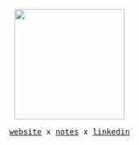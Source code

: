<div align="center">
  <img src="https://github.com/Michael-Liendo/Michael-Liendo/assets/70660410/7f6662a8-e4c8-4668-9698-75ac8ed1d854" style="width: 200px;" />
</div>

<p align="center">
  <samp>
    <a href="https://michaelliendo.com">website</a> x
    <a href="https://michaelliendo.com/en/notes">notes</a> x
    <a href="https://www.linkedin.com/in/michaelliendo">linkedin</a>
  </samp>
</p>


<!--
**Michael-Liendo/Michael-Liendo** is a ✨ _special_ ✨ repository because its `README.md` (this file) appears on your GitHub profile.

Here are some ideas to get you started:

- 🔭 I’m currently working on ...
- 🌱 I’m currently learning ...
- 👯 I’m looking to collaborate on ...
- 🤔 I’m looking for help with ...
- 💬 Ask me about ...
- 📫 How to reach me: ...
- 😄 Pronouns: ...
- ⚡ Fun fact: ...
-->
